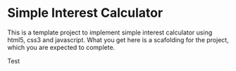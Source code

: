 # Simple Interest Calculator

This is a template project to implement simple interest calculator using html5, css3 and javascript.
What you get here is a scafolding for the project, which you are expected to complete.

Test